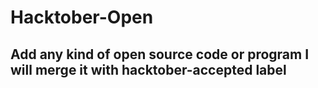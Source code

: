 # Hacktober-Open
## Add any kind of open source code or program I will merge it with hacktober-accepted label
